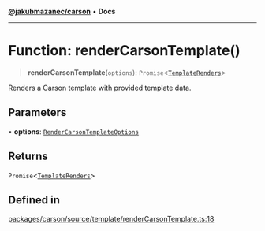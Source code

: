 [**@jakubmazanec/carson**](../README.md) • **Docs**

---

# Function: renderCarsonTemplate()

> **renderCarsonTemplate**(`options`):
> `Promise`\<[`TemplateRenders`](../type-aliases/TemplateRenders.md)\>

Renders a Carson template with provided template data.

## Parameters

• **options**: [`RenderCarsonTemplateOptions`](../type-aliases/RenderCarsonTemplateOptions.md)

## Returns

`Promise`\<[`TemplateRenders`](../type-aliases/TemplateRenders.md)\>

## Defined in

[packages/carson/source/template/renderCarsonTemplate.ts:18](https://github.com/jakubmazanec/tools/blob/d628f137f5fc7b1bea261e1e59d468d8339ed884/packages/carson/source/template/renderCarsonTemplate.ts#L18)

